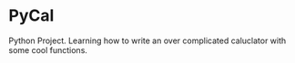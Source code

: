 # PyCal
Python Project. Learning how to write an over complicated caluclator with some cool functions.
